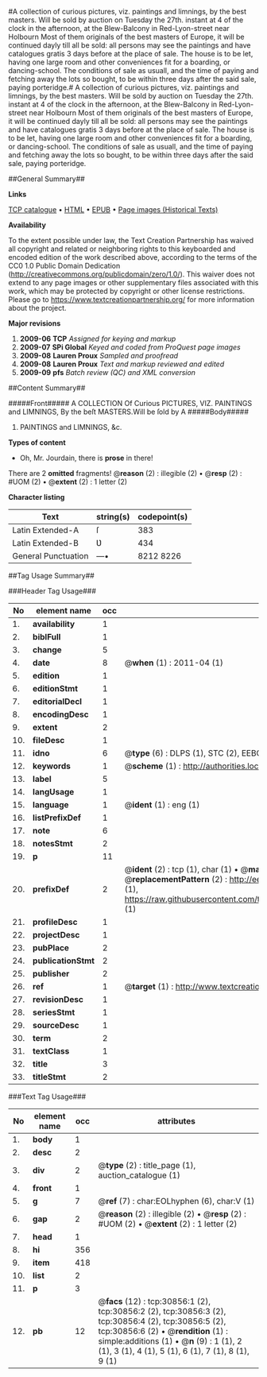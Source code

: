 #A collection of curious pictures, viz. paintings and limnings, by the best masters. Will be sold by auction on Tuesday the 27th. instant at 4 of the clock in the afternoon, at the Blew-Balcony in Red-Lyon-street near Holbourn Most of them originals of the best masters of Europe, it will be continued dayly till all be sold: all persons may see the paintings and have catalogues gratis 3 days before at the place of sale. The house is to be let, having one large room and other conveniences fit for a boarding, or dancing-school. The conditions of sale as usuall, and the time of paying and fetching away the lots so bought, to be within three days after the said sale, paying porteridge.#
A collection of curious pictures, viz. paintings and limnings, by the best masters. Will be sold by auction on Tuesday the 27th. instant at 4 of the clock in the afternoon, at the Blew-Balcony in Red-Lyon-street near Holbourn Most of them originals of the best masters of Europe, it will be continued dayly till all be sold: all persons may see the paintings and have catalogues gratis 3 days before at the place of sale. The house is to be let, having one large room and other conveniences fit for a boarding, or dancing-school. The conditions of sale as usuall, and the time of paying and fetching away the lots so bought, to be within three days after the said sale, paying porteridge.

##General Summary##

**Links**

[TCP catalogue](http://www.ota.ox.ac.uk/tcp/)  • 
[HTML](http://tei.it.ox.ac.uk/tcp/Texts-HTML/free/A33/A33814.html)  • 
[EPUB](http://tei.it.ox.ac.uk/tcp/Texts-EPUB/free/A33/A33814.epub) • 
[Page images (Historical Texts)](https://historicaltexts.jisc.ac.uk/eebo-99826453e)

**Availability**

To the extent possible under law, the Text Creation Partnership has waived all copyright and related or neighboring rights to this keyboarded and encoded edition of the work described above, according to the terms of the CC0 1.0 Public Domain Dedication (http://creativecommons.org/publicdomain/zero/1.0/). This waiver does not extend to any page images or other supplementary files associated with this work, which may be protected by copyright or other license restrictions. Please go to https://www.textcreationpartnership.org/ for more information about the project.

**Major revisions**

1. __2009-06__ __TCP__ *Assigned for keying and markup*
1. __2009-07__ __SPi Global__ *Keyed and coded from ProQuest page images*
1. __2009-08__ __Lauren Proux__ *Sampled and proofread*
1. __2009-08__ __Lauren Proux__ *Text and markup reviewed and edited*
1. __2009-09__ __pfs__ *Batch review (QC) and XML conversion*

##Content Summary##

#####Front#####
A COLLECTION Of Curious PICTURES, VIZ. PAINTINGS and LIMNINGS, By the beſt MASTERS.Will be ſold by A
#####Body#####

1. PAINTINGS and LIMNINGS, &c.

**Types of content**

  * Oh, Mr. Jourdain, there is **prose** in there!

There are 2 **omitted** fragments! 
 @__reason__ (2) : illegible (2)  •  @__resp__ (2) : #UOM (2)  •  @__extent__ (2) : 1 letter (2)

**Character listing**


|Text|string(s)|codepoint(s)|
|---|---|---|
|Latin Extended-A|ſ|383|
|Latin Extended-B|Ʋ|434|
|General Punctuation|—•|8212 8226|

##Tag Usage Summary##

###Header Tag Usage###

|No|element name|occ|attributes|
|---|---|---|---|
|1.|__availability__|1||
|2.|__biblFull__|1||
|3.|__change__|5||
|4.|__date__|8| @__when__ (1) : 2011-04 (1)|
|5.|__edition__|1||
|6.|__editionStmt__|1||
|7.|__editorialDecl__|1||
|8.|__encodingDesc__|1||
|9.|__extent__|2||
|10.|__fileDesc__|1||
|11.|__idno__|6| @__type__ (6) : DLPS (1), STC (2), EEBO-CITATION (1), PROQUEST (1), VID (1)|
|12.|__keywords__|1| @__scheme__ (1) : http://authorities.loc.gov/ (1)|
|13.|__label__|5||
|14.|__langUsage__|1||
|15.|__language__|1| @__ident__ (1) : eng (1)|
|16.|__listPrefixDef__|1||
|17.|__note__|6||
|18.|__notesStmt__|2||
|19.|__p__|11||
|20.|__prefixDef__|2| @__ident__ (2) : tcp (1), char (1)  •  @__matchPattern__ (2) : ([0-9\-]+):([0-9IVX]+) (1), (.+) (1)  •  @__replacementPattern__ (2) : http://eebo.chadwyck.com/downloadtiff?vid=$1&page=$2 (1), https://raw.githubusercontent.com/textcreationpartnership/Texts/master/tcpchars.xml#$1 (1)|
|21.|__profileDesc__|1||
|22.|__projectDesc__|1||
|23.|__pubPlace__|2||
|24.|__publicationStmt__|2||
|25.|__publisher__|2||
|26.|__ref__|1| @__target__ (1) : http://www.textcreationpartnership.org/docs/. (1)|
|27.|__revisionDesc__|1||
|28.|__seriesStmt__|1||
|29.|__sourceDesc__|1||
|30.|__term__|2||
|31.|__textClass__|1||
|32.|__title__|3||
|33.|__titleStmt__|2||


###Text Tag Usage###

|No|element name|occ|attributes|
|---|---|---|---|
|1.|__body__|1||
|2.|__desc__|2||
|3.|__div__|2| @__type__ (2) : title_page (1), auction_catalogue (1)|
|4.|__front__|1||
|5.|__g__|7| @__ref__ (7) : char:EOLhyphen (6), char:V (1)|
|6.|__gap__|2| @__reason__ (2) : illegible (2)  •  @__resp__ (2) : #UOM (2)  •  @__extent__ (2) : 1 letter (2)|
|7.|__head__|1||
|8.|__hi__|356||
|9.|__item__|418||
|10.|__list__|2||
|11.|__p__|3||
|12.|__pb__|12| @__facs__ (12) : tcp:30856:1 (2), tcp:30856:2 (2), tcp:30856:3 (2), tcp:30856:4 (2), tcp:30856:5 (2), tcp:30856:6 (2)  •  @__rendition__ (1) : simple:additions (1)  •  @__n__ (9) : 1 (1), 2 (1), 3 (1), 4 (1), 5 (1), 6 (1), 7 (1), 8 (1), 9 (1)|
